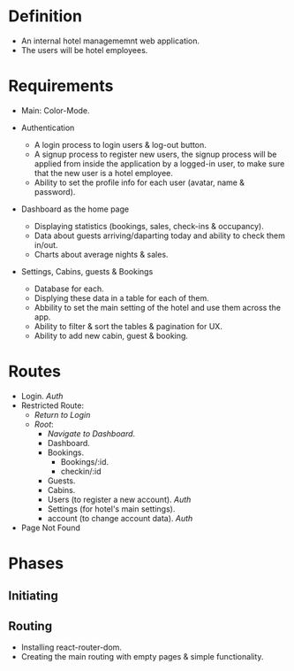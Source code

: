 # Definition

- An internal hotel managememnt web application.
- The users will be hotel employees.

# Requirements

- Main: Color-Mode.

- Authentication

  - A login process to login users & log-out button.
  - A signup process to register new users, the signup process will be applied from inside the application by a logged-in user, to make sure that the new user is a hotel employee.
  - Ability to set the profile info for each user (avatar, name & password).

- Dashboard as the home page

  - Displaying statistics (bookings, sales, check-ins & occupancy).
  - Data about guests arriving/daparting today and ability to check them in/out.
  - Charts about average nights & sales.

- Settings, Cabins, guests & Bookings
  - Database for each.
  - Displying these data in a table for each of them.
  - Abbility to set the main setting of the hotel and use them across the app.
  - Ability to filter & sort the tables & pagination for UX.
  - Ability to add new cabin, guest & booking.

# Routes

- Login. _Auth_
- Restricted Route:
  - _Return to Login_
  - _Root_:
    - _Navigate to Dashboard_.
    - Dashboard.
    - Bookings.
      - Bookings/:id.
      - checkin/:id
    - Guests.
    - Cabins.
    - Users (to register a new account). _Auth_
    - Settings (for hotel's main settings).
    - account (to change account data). _Auth_
- Page Not Found

# Phases

## Initiating

## Routing

- Installing react-router-dom.
- Creating the main routing with empty pages & simple functionality.
